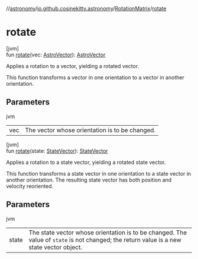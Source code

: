 //[astronomy](../../../index.md)/[io.github.cosinekitty.astronomy](../index.md)/[RotationMatrix](index.md)/[rotate](rotate.md)

# rotate

[jvm]\
fun [rotate](rotate.md)(vec: [AstroVector](../-astro-vector/index.md)): [AstroVector](../-astro-vector/index.md)

Applies a rotation to a vector, yielding a rotated vector.

This function transforms a vector in one orientation to a vector in another orientation.

## Parameters

jvm

| | |
|---|---|
| vec | The vector whose orientation is to be changed. |

[jvm]\
fun [rotate](rotate.md)(state: [StateVector](../-state-vector/index.md)): [StateVector](../-state-vector/index.md)

Applies a rotation to a state vector, yielding a rotated state vector.

This function transforms a state vector in one orientation to a state vector in another orientation. The resulting state vector has both position and velocity reoriented.

## Parameters

jvm

| | |
|---|---|
| state | The state vector whose orientation is to be changed.     The value of `state` is not changed; the return value is a new state vector object. |
